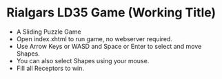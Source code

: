 # Rialgars LD35 Game (Working Title)
* A Sliding Puzzle Game
* Open index.xhtml to run game, no webserver required.
* Use Arrow Keys or WASD and Space or Enter to select and move Shapes.
* You can also select Shapes using your mouse.
* Fill all Receptors to win.
